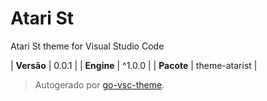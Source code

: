 # Atari St

Atari St theme for Visual Studio Code

| **Versão** | 0.0.1 |
| **Engine** | ^1.0.0 |
| **Pacote** | theme-atarist |

> Autogerado por [go-vsc-theme](https://github.com/natalbu/go-vsc-theme).
